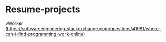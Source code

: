 # Resume-projects
vWorker  (https://softwareengineering.stackexchange.com/questions/41981/where-can-i-find-programming-work-online)
